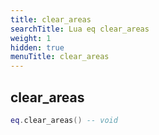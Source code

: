 ```yaml
---
title: clear_areas
searchTitle: Lua eq clear_areas
weight: 1
hidden: true
menuTitle: clear_areas
---
```

## clear_areas
```lua
eq.clear_areas() -- void
```